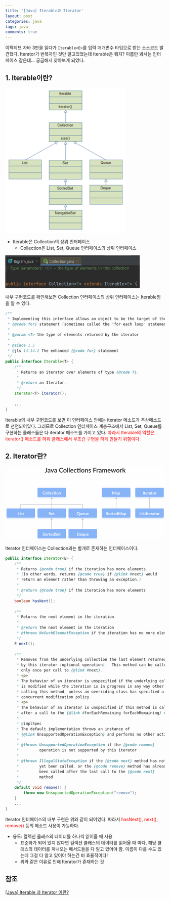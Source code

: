 ```yaml
---
title: '[Java] Iterable과 Iterator'
layout: post
categories: java
tags: java
comments: true
---
```


이펙티브 자바 3판을 읽다가 `Iterable<E>`를 입력 매개변수 타입으로 받는 소스코드 발견했다. Iterator가 반복자인 것만 알고있었는데 Iterable은 뭐지? 이름만 봐서는 인터페이스 같은데... 궁금해서 찾아보게 되었다.

## 1. Iterable이란?
![iterable_hierarchy](/assets\img/iterable_hierarchy.PNG)
- Iterable은 Collection의 상위 인터페이스
  - Collection은 List, Set, Queue 인터페이스의 상위 인터페이스

![collection](/assets\img/collection.PNG)

내부 구현코드를 확인해보면 Collection 인터페이스의 상위 인터페이스는 Iterable임을 알 수 있다.

```java
/**
 * Implementing this interface allows an object to be the target of the enhanced
 * {@code for} statement (sometimes called the "for-each loop" statement).
 *
 * @param <T> the type of elements returned by the iterator
 *
 * @since 1.5
 * @jls 14.14.2 The enhanced {@code for} statement
 */
public interface Iterable<T> {
    /**
     * Returns an iterator over elements of type {@code T}.
     *
     * @return an Iterator.
     */
    Iterator<T> iterator();

    ...
}    
```

Iterable의 내부 구현코드를 보면 이 인터페이스 안에는 iterator 메소드가 추상메소드로 선언되어있다. 그러므로 Collection 인터페이스 계층구조에서 List, Set, Queue를 구현하는 클래스들은 다 iterator 메소드를 가지고 있다. <span style="color:red">따라서 Iterable의 역할은 iterator() 메소드를 하위 클래스에서 무조건 구현을 하게 만들기 위함이다.</span>

## 2. Iterator란?
![item31_java_collection_frameworks](/assets\img/item31_java_collection_frameworks.PNG)

Iterator 인터페이스는 Collection과는 별개로 존재하는 인터페이스이다.

```java
public interface Iterator<E> {
    /**
     * Returns {@code true} if the iteration has more elements.
     * (In other words, returns {@code true} if {@link #next} would
     * return an element rather than throwing an exception.)
     *
     * @return {@code true} if the iteration has more elements
     */
    boolean hasNext();

    /**
     * Returns the next element in the iteration.
     *
     * @return the next element in the iteration
     * @throws NoSuchElementException if the iteration has no more elements
     */
    E next();

    /**
     * Removes from the underlying collection the last element returned
     * by this iterator (optional operation).  This method can be called
     * only once per call to {@link #next}.
     * <p>
     * The behavior of an iterator is unspecified if the underlying collection
     * is modified while the iteration is in progress in any way other than by
     * calling this method, unless an overriding class has specified a
     * concurrent modification policy.
     * <p>
     * The behavior of an iterator is unspecified if this method is called
     * after a call to the {@link #forEachRemaining forEachRemaining} method.
     *
     * @implSpec
     * The default implementation throws an instance of
     * {@link UnsupportedOperationException} and performs no other action.
     *
     * @throws UnsupportedOperationException if the {@code remove}
     *         operation is not supported by this iterator
     *
     * @throws IllegalStateException if the {@code next} method has not
     *         yet been called, or the {@code remove} method has already
     *         been called after the last call to the {@code next}
     *         method
     */
    default void remove() {
        throw new UnsupportedOperationException("remove");
    }
    ...
}    
```

Iterator 인터페이스의 내부 구현은 위와 같이 되어있다. 따라서 <span style="color:red">hasNext(), next(), remove()</span> 등의 메소드 사용이 가능하다.
- 용도: 컬렉션 클래스의 데이터를 하나씩 읽어올 때 사용
  - 표준화가 되어 있지 않다면 컬렉션 클래스의 데이터를 읽어올 때 마다, 해당 클래스의 데이터를 꺼내오는 메서드들을 다 알고 있어야 함. 이름이 다를 수도 있는데 그걸 다 알고 있어야 하는건 비 효율적이다!
  - 위와 같은 이유로 인해 Iterator가 존재하는 것

## 참조
[[Java] Iterable 과 Iterator 이란?](https://devlog-wjdrbs96.tistory.com/84)


